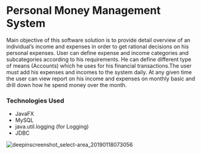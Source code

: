 # Personal Money Management System

Main objective of this software solution is to provide detail overview of an individual’s income and expenses in order to get rational decisions on his personal expenses. User can define expense and income categories and subcategories according to his requirements. He can define different type of means (Accounts) which he uses for his financial transactions.The user must add his expenses and incomes to the system daily. At any given time the user can view report on his income and expenses on monthly basic and drill down how he spend money over the month.

### Technologies Used

* JavaFX
* MySQL
* java.util.logging (for Logging)
* JDBC 

![deepinscreenshot_select-area_20190118073056](https://user-images.githubusercontent.com/46773071/51360869-71cac500-1af3-11e9-9e02-b4216653a682.png)


